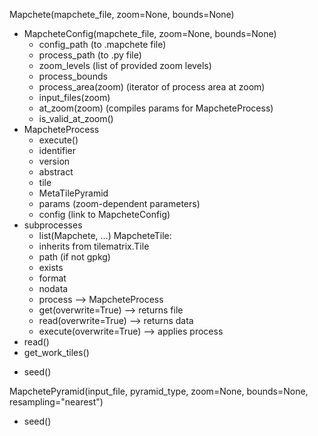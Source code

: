 Mapchete(mapchete_file, zoom=None, bounds=None)
* MapcheteConfig(mapchete_file, zoom=None, bounds=None)
  * config_path (to .mapchete file)
  * process_path (to .py file)
  * zoom_levels (list of provided zoom levels)
  * process_bounds
  * process_area(zoom) (iterator of process area at zoom)
  * input_files(zoom)
  * at_zoom(zoom) (compiles params for MapcheteProcess)
  * is_valid_at_zoom()
* MapcheteProcess
  * execute()
  * identifier
  * version
  * abstract
  * tile
  * MetaTilePyramid
  * params (zoom-dependent parameters)
  * config (link to MapcheteConfig)
* subprocesses
  * list(Mapchete, ...)
MapcheteTile:
  * inherits from tilematrix.Tile
  * path (if not gpkg)
  * exists
  * format
  * nodata
  * process --> MapcheteProcess
  * get(overwrite=True)
    --> returns file
  * read(overwrite=True)
    --> returns data
  * execute(overwrite=True)
    --> applies process
* read()
* get_work_tiles()
<!-- * get(tile, overwrite=True)
* execute(tile, overwrite=True)
* exists(tile) -->
* seed()

MapchetePyramid(input_file, pyramid_type, zoom=None, bounds=None, resampling="nearest")
* seed()
